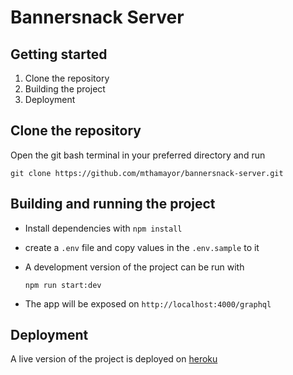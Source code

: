 
# Bannersnack Server


## Getting started
1. Clone the repository
2. Building the project
3. Deployment



## Clone the repository

Open the git bash terminal in your preferred directory and run
```
git clone https://github.com/mthamayor/bannersnack-server.git
```  

## Building and running the project
- Install dependencies with `npm install`
- create a `.env` file and copy values in the `.env.sample` to it
- A development version of the project can be run with
	```
	npm run start:dev
	```

- The app will be exposed on `http://localhost:4000/graphql` 


## Deployment

A live version of the project is deployed on [heroku](https://bannerstack-server.herokuapp.com/graphql)
